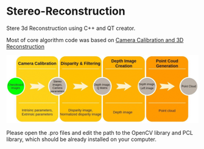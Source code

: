 # Stereo-Reconstruction

Stere 3d Reconstruction using C++ and QT creator.

Most of core algorithm code was based on [Camera Calibration and 3D Reconstruction](https://docs.opencv.org/2.4/modules/calib3d/doc/camera_calibration_and_3d_reconstruction.html?highlight=findcirclesgrid)

![Flowchart](/extras/3d_Reconstruction.gif)

Please open the .pro files and edit the path to the OpenCV library and PCL library, which should be already installed on your computer.
